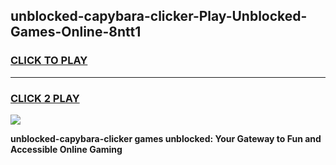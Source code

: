 
## unblocked-capybara-clicker-Play-Unblocked-Games-Online-8ntt1
<h3>
<a href="https://premium76.site?title=unblocked-capybara-clicker&ref=25A">CLICK TO PLAY</a></h3>
<hr>

<h3>
<a href="https://premium76.site?title=unblocked-capybara-clicker&ref=25A">CLICK 2 PLAY</a>
  
</h3>

<a href="https://premium76.site?title=unblocked-capybara-clicker&ref=25A"><img src="https://clearcache.store/games.png"></a>


**unblocked-capybara-clicker games unblocked: Your Gateway to Fun and Accessible Online Gaming**
